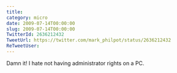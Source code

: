 ```yaml
---
title: 
category: micro
date: 2009-07-14T00:00:00
slug: 2009-07-14T00:00:00
TwitterId: 2636212432
TweetUrl: https://twitter.com/mark_philpot/status/2636212432
ReTweetUser: 
---
```


Damn it! I hate not having administrator rights on a PC.